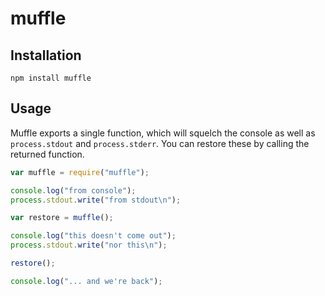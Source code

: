 # muffle

## Installation
`npm install muffle`

## Usage
Muffle exports a single function, which will squelch the console as well as `process.stdout` and `process.stderr`. You can restore these by calling the returned function.

```js
var muffle = require("muffle");

console.log("from console");
process.stdout.write("from stdout\n");

var restore = muffle();

console.log("this doesn't come out");
process.stdout.write("nor this\n");

restore();

console.log("... and we're back");
```